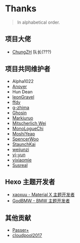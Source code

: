 # Thanks

> In alphabetical order.

## 项目大佬

- [ChungZH](https://chungzh.cn/) 队长(???)

## 项目共同维护者

- Alpha1022
- [Anoyer](https://anoyer.cn/)
- Hun Dean
- [leonGravel](https://leongravel.com/)
- [ffdy](https://ffdy.github.io/)
- [g-zhima](https://g-zhima.github.io)
- [Ghosin](https://www.ghosin.com/)
- [Markjuruo](https://markjuruo.ooo/)
- [Mitscherlich Wei](https://mitscherlich.me/) 
- [MonoLogueChi](https://www.xxwhite.com/)
- [MoshiYeap](https://junzhouliu.github.io/)
- [SpencerWoo](https://spencerwoo.com/)
- [StaunchKai](https://staunchkai.com/)
- [weijunzi](https://weijunzii.github.io/)
- [yi-yun](https://yi-yun.github.io/)
- [yixiaomie](https://daiwen.me/)
- [Susreal](https://susreal.github.io/)

## Hexo 主题开发者

- [xaoxuu - Material X 主题开发者](https://xaoxuu.com/wiki/material-x/)
- [GodBMW - BMW 主题开发者](https://godbmw.com/)

## 其他贡献

- [Passer+](http://www.wrpotter.com)
- [cloudpool2017](https://github.com/cloudpool2017)
